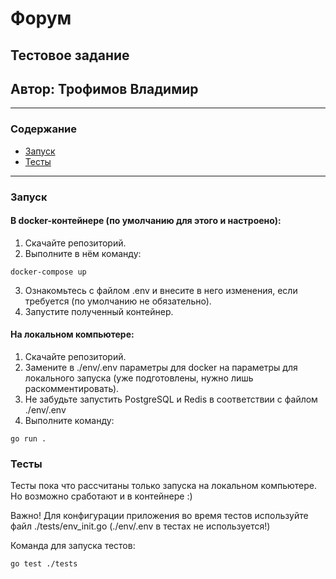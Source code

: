 # Форум #
## Тестовое задание ##
## Автор: Трофимов Владимир ##

---
### Содержание ###
- [Запуск](#запуск)
- [Тесты](#тесты)
---

### Запуск ###
#### В docker-контейнере (по умолчанию для этого и настроено): ####
1) Скачайте репозиторий.
2) Выполните в нём команду: 
```
docker-compose up
```
3) Ознакомьтесь с файлом .env и внесите в него изменения, если требуется (по умолчанию не обязательно).
4) Запустите полученный контейнер.

#### На локальном компьютере: ####
1) Скачайте репозиторий.
2) Замените в ./env/.env параметры для docker на параметры для локального запуска (уже подготовлены, нужно лишь раскомментировать).
3) Не забудьте запустить PostgreSQL и Redis в соответствии с файлом ./env/.env
4) Выполните команду:
```
go run .
```

### Тесты ###
Тесты пока что рассчитаны только запуска на локальном компьютере. Но возможно сработают и в контейнере :)

Важно! Для конфигурации приложения во время тестов используйте файл ./tests/env_init.go (./env/.env в тестах не используется!)

Команда для запуска тестов:
```
go test ./tests
```